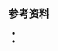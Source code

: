 ## 参考资料

* [](https://betterprogramming.pub/react-native-under-the-hood-281df5f548f)
* [](https://segmentfault.com/a/1190000041472942)